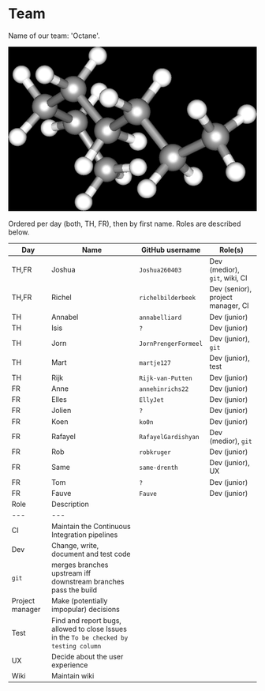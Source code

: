 # Team

Name of our team: 'Octane'.

![Octane](../pics/octane_black.png)

Ordered per day (both, TH, FR), then by first name. Roles are described below.

Day|Name|GitHub username|Role(s)
---|---|---|---
TH,FR|Joshua|`Joshua260403`|Dev (medior), `git`, wiki, CI
TH,FR|Richel|`richelbilderbeek`|Dev (senior), project manager, CI
TH|Annabel|`annabelliard`|Dev (junior)
TH|Isis|`?`|Dev (junior)
TH|Jorn|`JornPrengerFormeel`|Dev (junior), `git`
TH|Mart|`martje127`|Dev (junior), test
TH|Rijk|`Rijk-van-Putten`|Dev (junior)
FR|Anne|`annehinrichs22`|Dev (junior)
FR|Elles|`EllyJet`|Dev (junior)
FR|Jolien|`?`|Dev (junior)
FR|Koen|`ko0n`|Dev (junior)
FR|Rafayel|`RafayelGardishyan`|Dev (medior), `git`
FR|Rob|`robkruger`|Dev (junior)
FR|Same|`same-drenth`|Dev (junior), UX
FR|Tom|`?`|Dev (junior)
FR|Fauve| `Fauve`|Dev (junior)
Role|Description
---|---
CI|Maintain the Continuous Integration pipelines 
Dev|Change, write, document and test code
`git`|merges branches upstream iff downstream branches pass the build
Project manager|Make (potentially impopular) decisions
Test|Find and report bugs, allowed to close Issues in the `To be checked by testing column`
UX|Decide about the user experience
Wiki|Maintain wiki
